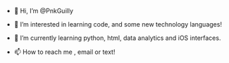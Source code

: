 - 👋 Hi, I’m @PnkGuilly
- 👀 I’m interested in learning code, and some new technology languages!
- 🌱 I’m currently learning python, html, data analytics and iOS interfaces.

- 📫 How to reach me , email or text!

<!---
PnkGuilly/PnkGuilly is a ✨ special ✨ repository because its `README.md` (this file) appears on your GitHub profile.
You can click the Preview link to take a look at your changes.
--->
